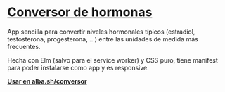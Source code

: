 # [Conversor de hormonas](https://alba.sh/conversor)

App sencilla para convertir niveles hormonales típicos (estradiol,
testosterona, progesterona, ...) entre las unidades de medida
más frecuentes.

Hecha con Elm (salvo para el service worker) y CSS puro,
tiene manifest para poder instalarse como app y es responsive.

**[Usar en alba.sh/conversor](https://alba.sh/conversor)**
